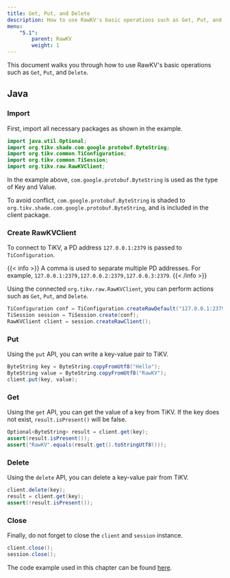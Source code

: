 ```yaml
---
title: Get, Put, and Delete
description: How to use RawKV's basic operations such as Get, Put, and Delete.
menu:
    "5.1":
        parent: RawKV
        weight: 1
---
```


This document walks you through how to use RawKV's basic operations such as `Get`, `Put`, and `Delete`.

## Java

### Import

First, import all necessary packages as shown in the example.

```java
import java.util.Optional;
import org.tikv.shade.com.google.protobuf.ByteString;
import org.tikv.common.TiConfiguration;
import org.tikv.common.TiSession;
import org.tikv.raw.RawKVClient;
```

In the example above, `com.google.protobuf.ByteString` is used as the type of Key and Value.

To avoid conflict, `com.google.protobuf.ByteString` is shaded to `org.tikv.shade.com.google.protobuf.ByteString`, and is included in the client package.

### Create RawKVClient

To connect to TiKV, a PD address `127.0.0.1:2379` is passed to `TiConfiguration`.

{{< info >}}
A comma is used to separate multiple PD addresses. For example, `127.0.0.1:2379,127.0.0.2:2379,127.0.0.3:2379`.
{{< /info >}}

Using the connected `org.tikv.raw.RawKVClient`, you can perform actions such as `Get`, `Put`, and `Delete`.

```java
TiConfiguration conf = TiConfiguration.createRawDefault("127.0.0.1:2379");
TiSession session = TiSession.create(conf);
RawKVClient client = session.createRawClient();
```

### Put

Using the `put` API, you can write a key-value pair to TiKV.

```java
ByteString key = ByteString.copyFromUtf8("Hello");
ByteString value = ByteString.copyFromUtf8("RawKV");
client.put(key, value);
```

### Get

Using the `get` API, you can get the value of a key from TiKV. If the key does not exist, `result.isPresent()` will be false.

```java
Optional<ByteString> result = client.get(key);
assert(result.isPresent());
assert("RawKV".equals(result.get().toStringUtf8()));
```

### Delete

Using the `delete` API, you can delete a key-value pair from TiKV.

```java
client.delete(key);
result = client.get(key);
assert(!result.isPresent());
```

### Close

Finally, do not forget to close the `client` and `session` instance.

```java
client.close();
session.close();
```

The code example used in this chapter can be found [here](https://github.com/marsishandsome/tikv-client-examples/blob/main/java-example/src/main/java/example/rawkv/PutGetDelete.java).
